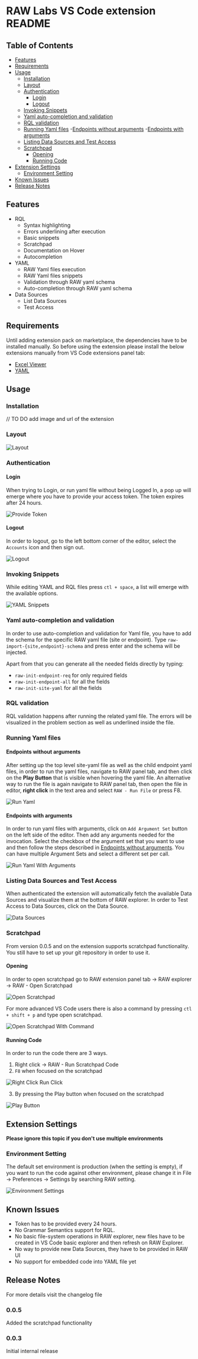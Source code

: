 # RAW Labs VS Code extension README

## Table of Contents
- [Features](#features)
- [Requirements](#requirements)
- [Usage](#usage)
	- [Installation](#installation)
	- [Layout](#layout)
	- [Authentication](#authentication)
		- [Login](#Login)
		- [Logout](#logout)
	- [Invoking Snippets](#invoking-snippets)
	- [Yaml auto-completion and validation](#yaml-auto-completion-and-validation)
	- [RQL validation](#rql-validation)
	- [Running Yaml files](#running-yaml-files)
		-[Endpoints without arguments](#endpoints-without-arguments)
		-[Endpoints with arguments](#endpoints-with-arguments)
	- [Listing Data Sources and Test Access](#listing-data-sources-and-test-access)
	- [Scratchpad](#scratchpad)
		- [Opening](#opening)
		- [Running Code](#running-code)
- [Extension Settings](#extension-settings)
	- [Environment Setting](#environment-setting)
- [Known Issues](#known-issues)
- [Release Notes](#release-notes)


## Features
- RQL
	- Syntax highlighting
	- Errors underlining after execution
	- Basic snippets
	- Scratchpad
	- Documentation on Hover
	- Autocompletion
- YAML
	- RAW Yaml files execution
	- RAW Yaml files snippets
	- Validation through RAW yaml schema
	- Auto-completion through RAW yaml schema
- Data Sources
	- List Data Sources
	- Test Access
  

## Requirements

Until adding extension pack on marketplace, the dependencies have to be installed manually. So before using the extension please install the below extensions manually from VS Code extensions panel tab:

- [Excel Viewer](https://marketplace.visualstudio.com/items?itemName=GrapeCity.gc-excelviewer)
- [YAML](https://marketplace.visualstudio.com/items?itemName=redhat.vscode-yaml)

## Usage

### Installation

// TO DO add image and url of the extension

### Layout

![Layout](https://rawlabs-public-test-data.s3.eu-west-1.amazonaws.com/vs-code-images/extension-layout.png)

### Authentication

#### Login

When trying to Login, or run yaml file without being Logged In, a pop up will emerge where you have to provide your access token. The token expires after 24 hours.

![Provide Token](https://rawlabs-public-test-data.s3.eu-west-1.amazonaws.com/vs-code-images/provide-token.png)

#### Logout
In order to logout, go to the left bottom corner of the editor, select the `Accounts` icon and then sign out.

![Logout](https://rawlabs-public-test-data.s3.eu-west-1.amazonaws.com/vs-code-images/logout.png)

### Invoking Snippets
While editing YAML and RQL files press `ctl + space`, a list will emerge with the available options.

![YAML Snippets](https://rawlabs-public-test-data.s3.eu-west-1.amazonaws.com/vs-code-images/yaml-snipets.png)

### Yaml auto-completion and validation
In order to use auto-completion and validation for Yaml file, you have to add the schema for the specific RAW yaml file (site or endpoint). Type `raw-import-{site,endpoint}-schema` and press enter and the schema will be injected.

Apart from that you can generate all the needed fields directly by typing:
- `raw-init-endpoint-req` for only required fields
- `raw-init-endpoint-all` for all the fields
- `raw-init-site-yaml` for all the fields

### RQL validation
RQL validation happens after running the related yaml file. The errors will be visualized in the problem section as well as underlined inside the file.

### Running Yaml files

#### Endpoints without arguments
After setting up the top level site-yaml file as well as the child endpoint yaml files, in order to run the yaml files, navigate to RAW panel tab, and then click on the **Play Button** that is visible when hovering the yaml file. An alternative way to run the file is again navigate to RAW panel tab, then open the file in editor, **right click** in the text area and select `RAW - Run File` or press F8.

![Run Yaml](https://rawlabs-public-test-data.s3.eu-west-1.amazonaws.com/vs-code-images/run-yaml.png)

#### Endpoints with arguments
In order to run yaml files with arguments, click on `Add Argument Set` button on the left side of the editor. Then add any arguments needed for the invocation. Select the checkbox of the argument set that you want to use and then follow the steps described in [Endpoints without arguments](#endpoints-without-arguments). You can have multiple Argument Sets and select a different set per call.

![Run Yaml With Arguments](https://rawlabs-public-test-data.s3.eu-west-1.amazonaws.com/vs-code-images/arguments.png)

### Listing Data Sources and Test Access
When authenticated the extension will automatically fetch the available Data Sources and visualize them at the bottom of RAW explorer. In order to Test Access to Data Sources, click on the Data Source.

![Data Sources](https://rawlabs-public-test-data.s3.eu-west-1.amazonaws.com/vs-code-images/data-sources.png)

### Scratchpad
From version 0.0.5 and on the extension supports scratchpad functionality. You still have to set up your git repository in order to use it.

#### Opening
In order to open scratchpad go to RAW extension panel tab -> RAW explorer -> RAW - Open Scratchpad

![Open Scratchpad](https://rawlabs-public-test-data.s3.eu-west-1.amazonaws.com/vs-code-images/scratchpad-open.png)


For more advanced VS Code users there is also a command by pressing `ctl + shift + p` and type open scratchpad.

![Open Scratchpad With Command](https://rawlabs-public-test-data.s3.eu-west-1.amazonaws.com/vs-code-images/scratchpad-with-command.png)

#### Running Code
In order to run the code there are 3 ways.
1. Right click -> RAW - Run Scratchpad Code
2. `F8` when focused on the scratchpad

![Right Click Run Click](https://rawlabs-public-test-data.s3.eu-west-1.amazonaws.com/vs-code-images/scratchpad-right-click.png)

3. By pressing the Play button  when focused on the scratchpad

![Play Button](https://rawlabs-public-test-data.s3.eu-west-1.amazonaws.com/vs-code-images/scratchpad-play.png)

## Extension Settings
**Please ignore this topic if you don't use multiple environments**

### Environment Setting
The default set environment is production (when the setting is empty), if you want to run the code against other environment, please change it in File -> Preferences -> Settings by searching RAW setting.

![Environment Settings](https://rawlabs-public-test-data.s3.eu-west-1.amazonaws.com/vs-code-images/env-setting.png)
  

## Known Issues

- Token has to be provided every 24 hours.
- No Grammar Semantics support for RQL.
- No basic file-system operations in RAW explorer, new files have to be created in VS Code basic explorer and then refresh on RAW Explorer.
- No way to provide new Data Sources, they have to be provided in RAW UI
- No support for embedded code into YAML file yet  

## Release Notes

For more details visit the changelog file

### 0.0.5
Added the scratchpad functionality

### 0.0.3
Initial internal release